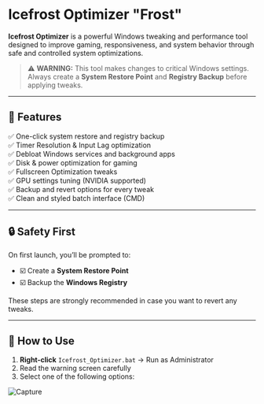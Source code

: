 # Icefrost Optimizer "Frost"

**Icefrost Optimizer** is a powerful Windows tweaking and performance tool designed to improve gaming, responsiveness, and system behavior through safe and controlled system optimizations.

> ⚠️ **WARNING:** This tool makes changes to critical Windows settings. Always create a **System Restore Point** and **Registry Backup** before applying tweaks.

---

## 🧊 Features

✅ One-click system restore and registry backup  
✅ Timer Resolution & Input Lag optimization  
✅ Debloat Windows services and background apps  
✅ Disk & power optimization for gaming  
✅ Fullscreen Optimization tweaks  
✅ GPU settings tuning (NVIDIA supported)  
✅ Backup and revert options for every tweak  
✅ Clean and styled batch interface (CMD)

---

## 🔒 Safety First

On first launch, you’ll be prompted to:
- ☑️ Create a **System Restore Point**
- ☑️ Backup the **Windows Registry**

These steps are strongly recommended in case you want to revert any tweaks.

---

## 🚀 How to Use

1. **Right-click** `Icefrost_Optimizer.bat` → Run as Administrator  
2. Read the warning screen carefully  
3. Select one of the following options:


![Capture](https://github.com/user-attachments/assets/a59778a7-f73d-4ee0-a1ea-4815b3bdfeb7)
